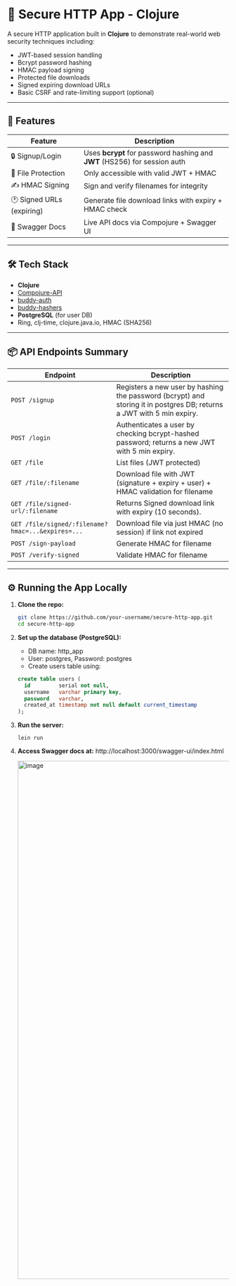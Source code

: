 # 🔐 Secure HTTP App - Clojure

A secure HTTP application built in **Clojure** to demonstrate real-world web security techniques including:

- JWT-based session handling
- Bcrypt password hashing
- HMAC payload signing
- Protected file downloads
- Signed expiring download URLs
- Basic CSRF and rate-limiting support (optional)

---

## 🚀 Features

| Feature                        | Description                                                                 |
|-------------------------------|-----------------------------------------------------------------------------|
| 🔒 Signup/Login               | Uses **bcrypt** for password hashing and **JWT** (HS256) for session auth  |
| 📁 File Protection            | Only accessible with valid JWT + HMAC                                      |
| ✍️ HMAC Signing               | Sign and verify filenames for integrity                                    |
| 🕐 Signed URLs (expiring)     | Generate file download links with expiry + HMAC check                      |
| 📜 Swagger Docs               | Live API docs via Compojure + Swagger UI                                   |

---

## 🛠️ Tech Stack

- **Clojure**
- [Compojure-API](https://github.com/metosin/compojure-api)
- [buddy-auth](https://funcool.github.io/buddy-auth/latest/)
- [buddy-hashers](https://funcool.github.io/buddy-hashers/latest/)
- **PostgreSQL** (for user DB)
- Ring, clj-time, clojure.java.io, HMAC (SHA256)

---

## 📦 API Endpoints Summary

| Endpoint                       | Description                                                                                                           |
|-------------------------------|------------------------------------------------------------------------------------------------------------------------|
| `POST /signup`                | Registers a new user by hashing the password (bcrypt) and storing it in postgres DB; returns a JWT with 5 min expiry.  |
| `POST /login`                 | Authenticates a user by checking bcrypt-hashed password; returns a new JWT with 5 min expiry.                          |
| `GET /file`                   | List files (JWT protected)                                                                                             |
| `GET /file/:filename`         | Download file with JWT (signature + expiry + user) + HMAC validation for filename                                      |
| `GET /file/signed-url/:filename` | Returns Signed download link with expiry (10 seconds).                                                              |
| `GET /file/signed/:filename?hmac=...&expires=...`  | Download file via just HMAC (no session) if link not expired                                      |
| `POST /sign-payload`          | Generate HMAC for filename                                                                                             |
| `POST /verify-signed`         | Validate HMAC for filename                                                                                             |

---

## ⚙️ Running the App Locally

1. **Clone the repo:**
   ```bash
   git clone https://github.com/your-username/secure-http-app.git
   cd secure-http-app
   ```
   
2. **Set up the database (PostgreSQL):**
    - DB name: http_app
    - User: postgres, Password: postgres
    - Create users table using:
    ```sql
    create table users (
      id         serial not null,
      username   varchar primary key,
      password   varchar,
      created_at timestamp not null default current_timestamp
    );
    ```
3. **Run the server:**
    ```
    lein run 
    ```

4. **Access Swagger docs at:**
   http://localhost:3000/swagger-ui/index.html

   <img width="1178" alt="image" src="https://github.com/user-attachments/assets/67ddb8c7-ef72-49b5-9393-3fb16c303263" />


